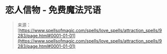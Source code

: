 <!--yml

category: 未分类

date: 2024-06-12 18:45:06

-->

# 恋人信物 - 免费魔法咒语

> 来源：[https://www.spellsofmagic.com/spells/love_spells/attraction_spells/9283/page.html#0001-01-01](https://www.spellsofmagic.com/spells/love_spells/attraction_spells/9283/page.html#0001-01-01)
